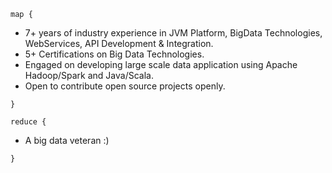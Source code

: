 `map {`

* 7+ years of industry experience in JVM Platform, BigData Technologies, WebServices, API Development & Integration.
* 5+ Certifications on Big Data Technologies.
* Engaged on developing large scale data application using Apache Hadoop/Spark and Java/Scala.
* Open to contribute open source projects openly.

`}`

`reduce {`

* A big data veteran :)

`}`

